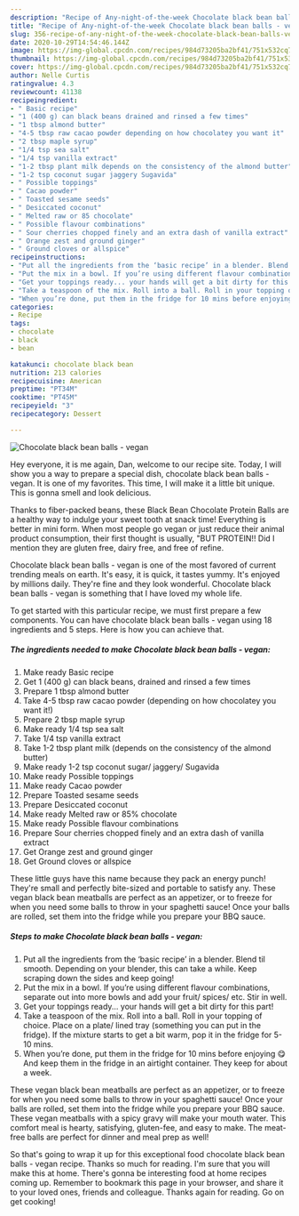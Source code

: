 ```yaml
---
description: "Recipe of Any-night-of-the-week Chocolate black bean balls - vegan"
title: "Recipe of Any-night-of-the-week Chocolate black bean balls - vegan"
slug: 356-recipe-of-any-night-of-the-week-chocolate-black-bean-balls-vegan
date: 2020-10-29T14:54:46.144Z
image: https://img-global.cpcdn.com/recipes/984d73205ba2bf41/751x532cq70/chocolate-black-bean-balls-vegan-recipe-main-photo.jpg
thumbnail: https://img-global.cpcdn.com/recipes/984d73205ba2bf41/751x532cq70/chocolate-black-bean-balls-vegan-recipe-main-photo.jpg
cover: https://img-global.cpcdn.com/recipes/984d73205ba2bf41/751x532cq70/chocolate-black-bean-balls-vegan-recipe-main-photo.jpg
author: Nelle Curtis
ratingvalue: 4.3
reviewcount: 41138
recipeingredient:
- " Basic recipe"
- "1 (400 g) can black beans drained and rinsed a few times"
- "1 tbsp almond butter"
- "4-5 tbsp raw cacao powder depending on how chocolatey you want it"
- "2 tbsp maple syrup"
- "1/4 tsp sea salt"
- "1/4 tsp vanilla extract"
- "1-2 tbsp plant milk depends on the consistency of the almond butter"
- "1-2 tsp coconut sugar jaggery Sugavida"
- " Possible toppings"
- " Cacao powder"
- " Toasted sesame seeds"
- " Desiccated coconut"
- " Melted raw or 85 chocolate"
- " Possible flavour combinations"
- " Sour cherries chopped finely and an extra dash of vanilla extract"
- " Orange zest and ground ginger"
- " Ground cloves or allspice"
recipeinstructions:
- "Put all the ingredients from the ‘basic recipe’ in a blender. Blend til smooth. Depending on your blender, this can take a while. Keep scraping down the sides and keep going!"
- "Put the mix in a bowl. If you’re using different flavour combinations, separate out into more bowls and add your fruit/ spices/ etc. Stir in well."
- "Get your toppings ready... your hands will get a bit dirty for this part!"
- "Take a teaspoon of the mix. Roll into a ball. Roll in your topping of choice. Place on a plate/ lined tray (something you can put in the fridge). If the mixture starts to get a bit warm, pop it in the fridge for 5-10 mins."
- "When you’re done, put them in the fridge for 10 mins before enjoying 😋 And keep them in the fridge in an airtight container. They keep for about a week."
categories:
- Recipe
tags:
- chocolate
- black
- bean

katakunci: chocolate black bean 
nutrition: 213 calories
recipecuisine: American
preptime: "PT34M"
cooktime: "PT45M"
recipeyield: "3"
recipecategory: Dessert

---
```



![Chocolate black bean balls - vegan](https://img-global.cpcdn.com/recipes/984d73205ba2bf41/751x532cq70/chocolate-black-bean-balls-vegan-recipe-main-photo.jpg)

Hey everyone, it is me again, Dan, welcome to our recipe site. Today, I will show you a way to prepare a special dish, chocolate black bean balls - vegan. It is one of my favorites. This time, I will make it a little bit unique. This is gonna smell and look delicious.

Thanks to fiber-packed beans, these Black Bean Chocolate Protein Balls are a healthy way to indulge your sweet tooth at snack time! Everything is better in mini form. When most people go vegan or just reduce their animal product consumption, their first thought is usually, &#34;BUT PROTEIN!! Did I mention they are gluten free, dairy free, and free of refine.

Chocolate black bean balls - vegan is one of the most favored of current trending meals on earth. It's easy, it is quick, it tastes yummy. It's enjoyed by millions daily. They're fine and they look wonderful. Chocolate black bean balls - vegan is something that I have loved my whole life.


To get started with this particular recipe, we must first prepare a few components. You can have chocolate black bean balls - vegan using 18 ingredients and 5 steps. Here is how you can achieve that.

<!--inarticleads1-->

##### The ingredients needed to make Chocolate black bean balls - vegan:

1. Make ready  Basic recipe
1. Get 1 (400 g) can black beans, drained and rinsed a few times
1. Prepare 1 tbsp almond butter
1. Take 4-5 tbsp raw cacao powder (depending on how chocolatey you want it!)
1. Prepare 2 tbsp maple syrup
1. Make ready 1/4 tsp sea salt
1. Take 1/4 tsp vanilla extract
1. Take 1-2 tbsp plant milk (depends on the consistency of the almond butter)
1. Make ready 1-2 tsp coconut sugar/ jaggery/ Sugavida
1. Make ready  Possible toppings
1. Make ready  Cacao powder
1. Prepare  Toasted sesame seeds
1. Prepare  Desiccated coconut
1. Make ready  Melted raw or 85% chocolate
1. Make ready  Possible flavour combinations
1. Prepare  Sour cherries chopped finely and an extra dash of vanilla extract
1. Get  Orange zest and ground ginger
1. Get  Ground cloves or allspice


These little guys have this name because they pack an energy punch! They&#39;re small and perfectly bite-sized and portable to satisfy any. These vegan black bean meatballs are perfect as an appetizer, or to freeze for when you need some balls to throw in your spaghetti sauce! Once your balls are rolled, set them into the fridge while you prepare your BBQ sauce. 

<!--inarticleads2-->

##### Steps to make Chocolate black bean balls - vegan:

1. Put all the ingredients from the ‘basic recipe’ in a blender. Blend til smooth. Depending on your blender, this can take a while. Keep scraping down the sides and keep going!
1. Put the mix in a bowl. If you’re using different flavour combinations, separate out into more bowls and add your fruit/ spices/ etc. Stir in well.
1. Get your toppings ready... your hands will get a bit dirty for this part!
1. Take a teaspoon of the mix. Roll into a ball. Roll in your topping of choice. Place on a plate/ lined tray (something you can put in the fridge). If the mixture starts to get a bit warm, pop it in the fridge for 5-10 mins.
1. When you’re done, put them in the fridge for 10 mins before enjoying 😋 And keep them in the fridge in an airtight container. They keep for about a week.


These vegan black bean meatballs are perfect as an appetizer, or to freeze for when you need some balls to throw in your spaghetti sauce! Once your balls are rolled, set them into the fridge while you prepare your BBQ sauce. These vegan meatballs with a spicy gravy will make your mouth water. This comfort meal is hearty, satisfying, gluten-fee, and easy to make. The meat-free balls are perfect for dinner and meal prep as well! 

So that's going to wrap it up for this exceptional food chocolate black bean balls - vegan recipe. Thanks so much for reading. I'm sure that you will make this at home. There's gonna be interesting food at home recipes coming up. Remember to bookmark this page in your browser, and share it to your loved ones, friends and colleague. Thanks again for reading. Go on get cooking!

